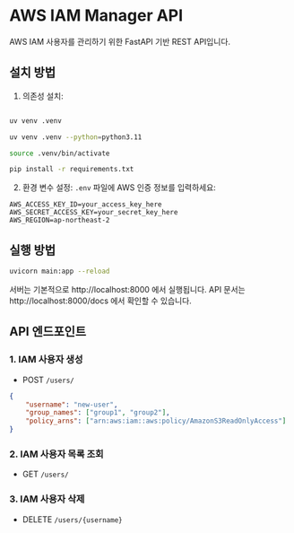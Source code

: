 # AWS IAM Manager API

AWS IAM 사용자를 관리하기 위한 FastAPI 기반 REST API입니다.

## 설치 방법

1. 의존성 설치:
```bash

uv venv .venv

uv venv .venv --python=python3.11

source .venv/bin/activate

pip install -r requirements.txt


```

2. 환경 변수 설정:
`.env` 파일에 AWS 인증 정보를 입력하세요:
```
AWS_ACCESS_KEY_ID=your_access_key_here
AWS_SECRET_ACCESS_KEY=your_secret_key_here
AWS_REGION=ap-northeast-2
```

## 실행 방법

```bash
uvicorn main:app --reload
```

서버는 기본적으로 http://localhost:8000 에서 실행됩니다.
API 문서는 http://localhost:8000/docs 에서 확인할 수 있습니다.

## API 엔드포인트

### 1. IAM 사용자 생성
- POST `/users/`
```json
{
    "username": "new-user",
    "group_names": ["group1", "group2"],
    "policy_arns": ["arn:aws:iam::aws:policy/AmazonS3ReadOnlyAccess"]
}
```

### 2. IAM 사용자 목록 조회
- GET `/users/`

### 3. IAM 사용자 삭제
- DELETE `/users/{username}` 